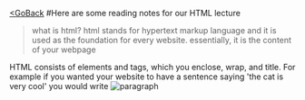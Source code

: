 [<GoBack](README.md)
#Here are some reading notes for our HTML lecture
>what is html?
html stands for hypertext markup language and it is used as the foundation for every website. essentially, it is the content of your webpage

HTML consists of elements and tags, which you enclose, wrap, and title. For example if you wanted your website to have a sentence saying 
'the cat is very cool' 
you would write 
<img src= "C:\Users\dario\Downloads\download.png" alt ="paragraph">

